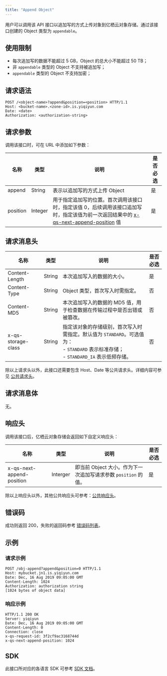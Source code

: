 ```yaml
---
title: "Append Object"
---
```


用户可以调用该 API 接口以追加写的方式上传对象到亿栖云对象存储。通过该接口创建的 Object 类型为 `appendable`。

## 使用限制

- 每次追加写的数据不能超过 5 GB，Object 的总大小不能超过 50 TB；
- 非 `appendable` 类型的 Object 不支持被追加写；
- `appendable` 类型的 Object 不支持加密；

## 请求语法

```http
POST /<object-name>?append&position=<position> HTTP/1.1
Host: <bucket-name>.<zone-id>.is.yiqiyun.com
Date: <date>
Authorization: <authorization-string>
```

## 请求参数

调用该接口时，可在 URL 中添加如下参数：

| 名称 | 类型 | 说明 | 是否必选 |
| --- | --- | --- | --- |
| append   | String  | 表示以追加写的方式上传 Object | 是 |
| position | Integer | 用于指定追加写的位置。首次调用该接口时，指定该值 0，后续调用该接口追加写时，指定该值为前一次返回结果中的 [x-qs-next-append-position](#响应头) 值 | 是      |

## 请求消息头

| 名称 | 类型 | 说明 | 是否必选 |
| --- | --- | --- | --- |
| Content-Length     | String | 本次追加写入的数据的大小。                                        | 是      |
| Content-Type       | String | Object 类型，首次写入时需指定。                                   | 否       |
| Content-MD5 	     | String |	本次追加写入的数据的 MD5 值，用于检查数据在传输过程中是否出错或被篡改。 | 否       |
| x-qs-storage-class | String | 指定该对象的存储级别，首次写入时需指定。默认值为 `STANDARD`。可选值为：<br> - `STANDARD` 表示标准存储；<br> - `STANDARD_IA` 表示低频存储。 | 否  |

除以上请求头以外，此接口还需要包含 Host、Date 等公共请求头。详细内容可参见 [公共请求头](/storage/object-storage/api/common_header/#请求头字段-request-header)。

## 请求消息体

无。

## 响应头

调用该接口后，亿栖云对象存储会返回如下自定义响应头：

| 名称 | 类型 | 说明 | 是否必选 |
| ------------------------- | -------- | ------------------------------------------------ | -------- |
| x-qs-next-append-position | Interger | 即当前 Object 大小。作为下一次追加写请求参数 `position` 的值。 | 是      |

除以上响应头以外，其他公共响应头可参考：[公共响应头](/storage/object-storage/api/common_header/#响应头字段-response-header)。

## 错误码

成功则返回 200，失败的返回码参考 [错误码列表](/storage/object-storage/api/error_code/#错误码列表)。

## 示例

### 请求示例

```http
POST /obj-append?append&position=0 HTTP/1.1
Host: mybucket.jn1.is.yiqiyun.com
Date: Dec, 16 Aug 2019 09:05:00 GMT
Content-Length: 1024
Authorization: authorization string
[1024 bytes of object data]
```

### 响应示例

```http
HTTP/1.1 200 OK
Server: yiqiyun
Date: Dec, 16 Aug 2019 09:05:00 GMT
Content-Length: 0
Connection: close
x-qs-request-id: 3f2cf9ac3168744d
x-qs-next-append-position: 1024
```

## SDK

此接口所对应的各语言 SDK 可参考 [SDK 文档](/storage/object-storage/sdk/)。

